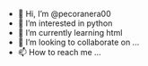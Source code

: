 - 👋 Hi, I’m @pecoranera00
- 👀 I’m interested in python
- 🌱 I’m currently learning html
- 💞️ I’m looking to collaborate on ...
- 📫 How to reach me ...

<!---
pecoranera00/pecoranera00 is a ✨ special ✨ repository because its `README.md` (this file) appears on your GitHub profile.
You can click the Preview link to take a look at your changes.
--->
